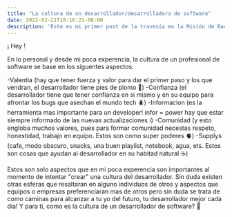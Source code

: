 ```yaml
---
title: "La cultura de un desarrollador/desarrolladora de software"
date: 2022-02-21T18:16:21-06:00
description: 'Este es mi primer post de la travesía en la Misión de Backend con Node JS de Launch X.'
---
```


¡ Hey !

En lo personal y desde mi poca experencia, la cultura de un profesional de software se base en los siguentes aspectos:

-Valentia (hay que tener fuerza y valor para dar el primer paso y los que vendran, el desarrollador tiene pies de plomo 🦾)
-Confianza (el desarrollador tiene que tener confianza en si mismo y en su equipo para afrontar los bugs que asechan el mundo tech 🪲)
-Informacion (es la herramienta mas importante para un developer! infor = power hay que estar siempre informado de las nuevas actualizaciones ℹ)
-Comunidad (y esto engloba muchos valores, pues para formar comunidad necestas respeto, honestidad, trabajo en equipo. Estos son como super poderes 🫀)
-Supplys (cafe, modo obscuro, snacks, una buen playlist, notebook, agua, ets. Estos son cosas que ayudan al desarrollador en su habitad natural ☕️)


Estos son solo aspectos que en mi poca experencia son importantes al momento de intentar "crear" una cultura del desarrollador. Sin duda existen otras esferas que resaltaran en alguno individuos de otros y aspectos que equipos o empresas preferenciaran mas de otros pero sin duda se trata de como caminas para alcanzar a tu yo del futuro, tu desarrollador mejor cada dia!
Y para ti, como es la cultura de un desarrollador de software? 💯

